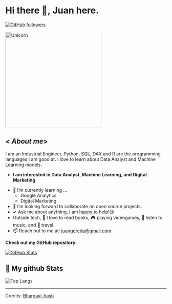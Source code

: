 # Hi there 👋, Juan here. 
[![GitHub followers](https://img.shields.io/github/followers/JuanGereda.svg?style=social&label=Follow)](https://github.com/JuanGereda?tab=followers)<br/>

<!--
**JuanGereda/JuanGereda** is a ✨ _special_ ✨ repository because its `README.md` (this file) appears on your GitHub profile.
-->

<img width=300px alt="Unicorn" src="https://c.tenor.com/8nkvuog5-zMAAAAC/cat-dance.gif" />

## < ***About me***>

I am an Industrial Engineer. Python, SQL, DAX and R are the programming languages I am good at. I love to learn about Data Analyst and Machine Learning models.
* **I am interested in Data Analyst, Machine Learning, and Digital Marketing**
- 🌱 I’m currently learning ...
  - Google Analytics
  - Digital Marketing
- 👯 I’m looking forward to collaborate on open source projects.
- ✔ Ask me about anything, I am happy to help!😉<br>
- Outside tech, 📖 I love to read books, 🎮 playing videogames, 🎵 listen to music, and 🌴 travel.
- 📫 Reach out to me at: <a href="juangereda@gmail.com">juangereda@gmail.com</a>

__Check out my GitHub repository:__

<div>
  <p>
    <a href="https://github.com/JuanGereda/Data-Science.git">
      <img src="https://github-readme-stats.vercel.app/api/pin/?username=JuanGereda&repo=Data-Science" alt="GitHub Stats" />
    </a>
  </p>
</div>


<h2>👀 My github Stats</h2>
  
</div>

![Top Langs](https://github-readme-stats.vercel.app/api/top-langs/?username=JuanGereda&layout=compact)

---------------------------------------------------------------------------------------------------------------------
Credits: <a href="https://github.com/Bhargavi-hash">Bhargavi-hash</a>

